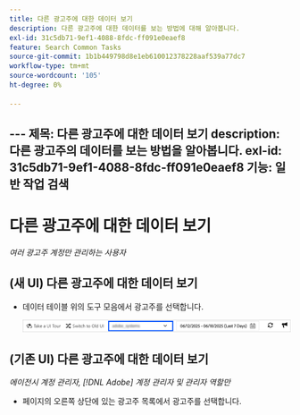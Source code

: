```yaml
---
title: 다른 광고주에 대한 데이터 보기
description: 다른 광고주에 대한 데이터를 보는 방법에 대해 알아봅니다.
exl-id: 31c5db71-9ef1-4088-8fdc-ff091e0eaef8
feature: Search Common Tasks
source-git-commit: 1b1b449798d8e1eb610012378228aaf539a77dc7
workflow-type: tm+mt
source-wordcount: '105'
ht-degree: 0%

---
```


&#x200B;---
제목: 다른 광고주에 대한 데이터 보기
description: 다른 광고주의 데이터를 보는 방법을 알아봅니다.
exl-id: 31c5db71-9ef1-4088-8fdc-ff091e0eaef8
기능: 일반 작업 검색
---
# 다른 광고주에 대한 데이터 보기

*여러 광고주 계정만 관리하는 사용자*

## (새 UI) 다른 광고주에 대한 데이터 보기

* 데이터 테이블 위의 도구 모음에서 광고주를 선택합니다.

  ![도구 모음의 광고주 선택기](/help/search-social-commerce/assets/advertiser-selector.png "도구 모음의 광고주 선택기")

## (기존 UI) 다른 광고주에 대한 데이터 보기

*에이전시 계정 관리자, [!DNL Adobe] 계정 관리자 및 관리자 역할만*

* 페이지의 오른쪽 상단에 있는 광고주 목록에서 광고주를 선택합니다.
